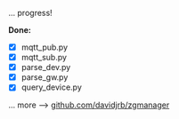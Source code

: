 ... progress!

**Done:**
- [x] mqtt_pub.py
- [x] mqtt_sub.py
- [x] parse_dev.py
- [x] parse_gw.py
- [x] query_device.py

... more --> [github.com/davidjrb/zgmanager](https://github.com/davidjrb/zgmanager) 

